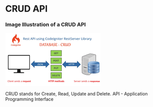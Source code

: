 # CRUD API

### Image Illustration of a CRUD API
![crud img](./assets/it8_crud_api.png)

CRUD stands for Create, Read, Update and Delete.
API - Application Programming Interface
